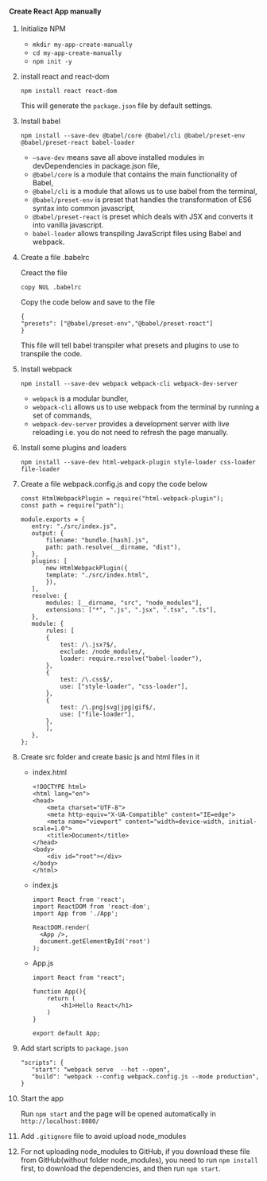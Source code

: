 #### Create React App manually

1.  Initialize NPM

    - `mkdir my-app-create-manually`
    - `cd my-app-create-manually`
    - `npm init -y`

2.  install react and react-dom

    `npm install react react-dom`

    This will generate the `package.json` file by default settings.

3.  Install babel

    `npm install --save-dev @babel/core @babel/cli @babel/preset-env @babel/preset-react babel-loader`

    - `–save-dev` means save all above installed modules in devDependencies in package.json file,
    - `@babel/core` is a module that contains the main functionality of Babel,
    - `@babel/cli` is a module that allows us to use babel from the terminal,
    - `@babel/preset-env` is preset that handles the transformation of ES6 syntax into common javascript,
    - `@babel/preset-react` is preset which deals with JSX and converts it into vanilla javascript.
    - `babel-loader` allows transpiling JavaScript files using Babel and webpack.

4.  Create a file .babelrc

    Creact the file

    ```
    copy NUL .babelrc
    ```

    Copy the code below and save to the file

    ```
    {
    "presets": ["@babel/preset-env","@babel/preset-react"]
    }
    ```

    This file will tell babel transpiler what presets and plugins to use to transpile the code.

5.  Install webpack

    `npm install --save-dev webpack webpack-cli webpack-dev-server`

    - `webpack` is a modular bundler,
    - `webpack-cli` allows us to use webpack from the terminal by running a set of commands,
    - `webpack-dev-server` provides a development server with live reloading i.e. you do not need to refresh the page manually.

6.  Install some plugins and loaders

    `npm install --save-dev html-webpack-plugin style-loader css-loader file-loader`

7.  Create a file webpack.config.js and copy the code below

    ```
    const HtmlWebpackPlugin = require("html-webpack-plugin");
    const path = require("path");

    module.exports = {
       entry: "./src/index.js",
       output: {
           filename: "bundle.[hash].js",
           path: path.resolve(__dirname, "dist"),
       },
       plugins: [
           new HtmlWebpackPlugin({
           template: "./src/index.html",
           }),
       ],
       resolve: {
           modules: [__dirname, "src", "node_modules"],
           extensions: ["*", ".js", ".jsx", ".tsx", ".ts"],
       },
       module: {
           rules: [
           {
               test: /\.jsx?$/,
               exclude: /node_modules/,
               loader: require.resolve("babel-loader"),
           },
           {
               test: /\.css$/,
               use: ["style-loader", "css-loader"],
           },
           {
               test: /\.png|svg|jpg|gif$/,
               use: ["file-loader"],
           },
           ],
       },
    };
    ```

8.  Create src folder and create basic js and html files in it

    - index.html

      ```
      <!DOCTYPE html>
      <html lang="en">
      <head>
          <meta charset="UTF-8">
          <meta http-equiv="X-UA-Compatible" content="IE=edge">
          <meta name="viewport" content="width=device-width, initial-scale=1.0">
          <title>Document</title>
      </head>
      <body>
          <div id="root"></div>
      </body>
      </html>
      ```

    - index.js

      ```
      import React from 'react';
      import ReactDOM from 'react-dom';
      import App from './App';

      ReactDOM.render(
        <App />,
        document.getElementById('root')
      );
      ```

    - App.js

      ```
      import React from "react";

      function App(){
          return (
              <h1>Hello React</h1>
          )
      }

      export default App;
      ```

9.  Add start scripts to `package.json`

    ```
    "scripts": {
       "start": "webpack serve  --hot --open",
       "build": "webpack --config webpack.config.js --mode production",
    }
    ```

10. Start the app

    Run `npm start` and the page will be opened automatically in `http://localhost:8080/`

11. Add `.gitignore` file to avoid upload node_modules

12. For not uploading node_modules to GitHub, if you download these file from GitHub(without folder node_modules),
    you need to run `npm install` first, to download the dependencies, and then run `npm start`.
